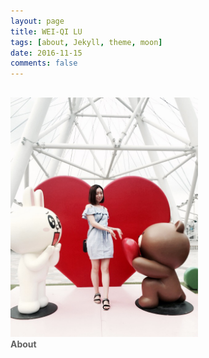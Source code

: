 ```yaml
---
layout: page
title: WEI-QI LU
tags: [about, Jekyll, theme, moon]
date: 2016-11-15
comments: false
---
```

<div style="margin-top: 30px; height: 400px; overflow: hidden;">
	<div style="width: 330px; float: left;">
		<img style="width: 300px; margin:0;" src="/assets/img/weiqi.jpg">
	</div>
	<div style="width: 392px; float: left;">
		<span style="color:#606060">
			<b>About</b><br>
			陆韡琪是一个出生于1990年的设计师<br>
			从小就爱好美术的她 于2014年正式成为一名UI设计师<br>
			面对生活 她热情开朗 喜欢感受大自然的馈赠 偶尔有点儿小二<br>
			面对工作 她勤奋好学 不断努力优化界面 甚至有点儿小强迫症～<br><br>
			<b>Projects</b><br>
			天天果园移动端产品设计、太平洋保险车主平台设计、<br>
			中华保险作业系统移动端设计、挖矿官网首页改版等<br><br>
			<b>Skills</b><br>
            UI设计 ｜ 交互设计 ｜ 动效设计｜ H5+CSS3+jQuery<br><br>
			<b>Contact</b><br>
			18217123430@163.com
		</span>
	</div>	
</div> 
